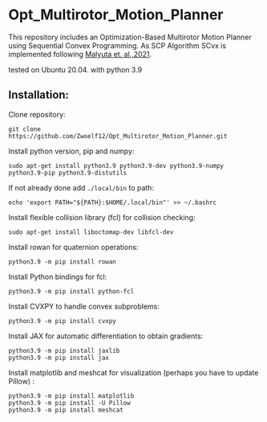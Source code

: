 # Opt_Multirotor_Motion_Planner
This repository includes an Optimization-Based Multirotor Motion Planner using Sequential Convex Programming. As SCP Algorithm SCvx is implemented following [Malyuta et. al.,2021](https://arxiv.org/abs/2106.09125).

tested on Ubuntu 20.04. with python 3.9

## Installation:

Clone repository:
```
git clone https://github.com/Zwoelf12/Opt_Multirotor_Motion_Planner.git
```
Install python version, pip and numpy:
```
sudo apt-get install python3.9 python3.9-dev python3.9-numpy python3.9-pip python3.9-distutils
```
If not already done add `./local/bin` to path: 
```
echo 'export PATH="${PATH}:$HOME/.local/bin"' >> ~/.bashrc
```
Install flexible collision library (fcl) for collision checking:
```
sudo apt-get install liboctomap-dev libfcl-dev
```
Install rowan for quaternion operations:
```
python3.9 -m pip install rowan
```
Install Python bindings for fcl:
```
python3.9 -m pip install python-fcl
```
Install CVXPY to handle convex subproblems:
```
python3.9 -m pip install cvxpy
```
Install JAX for automatic differentiation to obtain gradients:
```
python3.9 -m pip install jaxlib
python3.9 -m pip install jax
```
Install matplotlib and meshcat for visualization (perhaps you have to update Pillow) :
```
python3.9 -m pip install matplotlib
python3.9 -m pip install -U Pillow
python3.9 -m pip install meshcat
```
